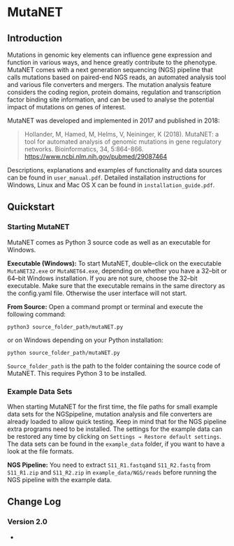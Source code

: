 # MutaNET

## Introduction
Mutations in genomic key elements can influence gene expression and function in various ways, and hence greatly contribute to the phenotype. MutaNET comes with a next generation sequencing (NGS) pipeline that calls mutations based on paired-end NGS reads, an automated analysis tool and various file converters and mergers. The mutation analysis feature considers the coding region, protein domains, regulation and transcription factor binding site information, and can be used to analyse the potential impact of mutations on genes of interest.

MutaNET was developed and implemented in 2017 and published in 2018:
>Hollander, M, Hamed, M, Helms, V, Neininger, K (2018). MutaNET: a tool for automated analysis of genomic mutations in gene regulatory networks. Bioinformatics, 34, 5:864-866. https://www.ncbi.nlm.nih.gov/pubmed/29087464

Descriptions, explanations and examples of functionality and data sources can be found in `user_manual.pdf`. Detailed installation instructions for Windows, Linux and Mac OS X can be found in `installation_guide.pdf`. 

## Quickstart
### Starting MutaNET
MutaNET comes as Python 3 source code as well as an executable for Windows.

**Executable (Windows):** To start MutaNET, double–click on the executable `MutaNET32.exe` or `MutaNET64.exe`, depending on whether you have a 32–bit or 64–bit Windows installation. If you are not sure, choose the 32–bit executable. Make sure that the executable remains in the same directory as the config.yaml file. Otherwise the user interface will not start.

**From Source:** Open a command prompt or terminal and execute the following command:
```
python3 source_folder_path/mutaNET.py
```
or on Windows depending on your Python installation:
```
python source_folder_path/mutaNET.py
```
`Source_folder_path` is the path to the folder containing the source code of MutaNET. This requires Python 3 to be installed.

### Example Data Sets
When starting MutaNET for the first time, the file paths for small example data sets for the NGSpipeline, mutation analysis and file converters are already loaded to allow quick testing.  Keep in mind that for the NGS pipeline extra programs need to be installed. The  settings  for  the  example  data  can  be  restored  any  time  by  clicking  on `Settings → Restore default settings`.  The data sets can be found in the `example_data` folder, if you want to have a look at the file formats.

**NGS Pipeline:** You need to extract `S11_R1.fastq`and `S11_R2.fastq` from `S11_R1.zip` and `S11_R2.zip` in `example_data/NGS/reads` before running the NGS pipeline with the example data.

## Change Log
### Version 2.0
- 
